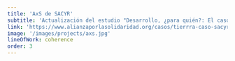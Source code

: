 ```yaml
---
title: 'AxS de SACYR'
subtitle: 'Actualización del estudio "Desarrollo, ¿para quién?: El caso Sacyr en Mozambique"'
link: 'https://www.alianzaporlasolidaridad.org/casos/tierrra-caso-sacyr-mozambique'
image: '/images/projects/axs.jpg'
lineOfWork: coherence
order: 3
---
```

